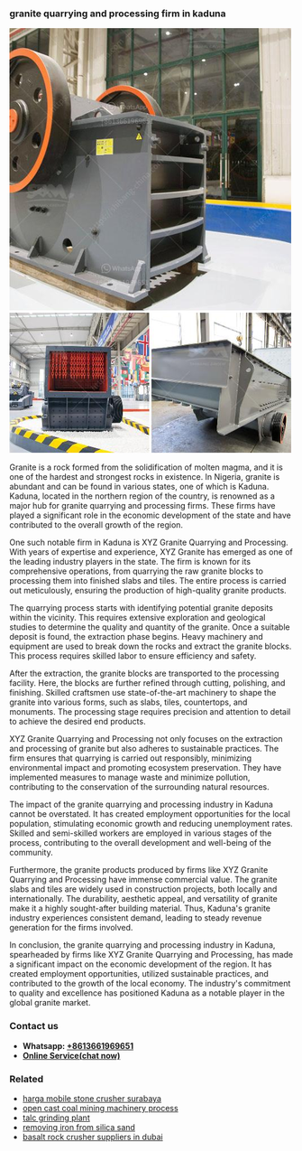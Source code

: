 <h3>granite quarrying and processing firm in kaduna</h3><img src='1708497601.jpg' alt=''><p>Granite is a rock formed from the solidification of molten magma, and it is one of the hardest and strongest rocks in existence. In Nigeria, granite is abundant and can be found in various states, one of which is Kaduna. Kaduna, located in the northern region of the country, is renowned as a major hub for granite quarrying and processing firms. These firms have played a significant role in the economic development of the state and have contributed to the overall growth of the region.</p><p>One such notable firm in Kaduna is XYZ Granite Quarrying and Processing. With years of expertise and experience, XYZ Granite has emerged as one of the leading industry players in the state. The firm is known for its comprehensive operations, from quarrying the raw granite blocks to processing them into finished slabs and tiles. The entire process is carried out meticulously, ensuring the production of high-quality granite products.</p><p>The quarrying process starts with identifying potential granite deposits within the vicinity. This requires extensive exploration and geological studies to determine the quality and quantity of the granite. Once a suitable deposit is found, the extraction phase begins. Heavy machinery and equipment are used to break down the rocks and extract the granite blocks. This process requires skilled labor to ensure efficiency and safety.</p><p>After the extraction, the granite blocks are transported to the processing facility. Here, the blocks are further refined through cutting, polishing, and finishing. Skilled craftsmen use state-of-the-art machinery to shape the granite into various forms, such as slabs, tiles, countertops, and monuments. The processing stage requires precision and attention to detail to achieve the desired end products.</p><p>XYZ Granite Quarrying and Processing not only focuses on the extraction and processing of granite but also adheres to sustainable practices. The firm ensures that quarrying is carried out responsibly, minimizing environmental impact and promoting ecosystem preservation. They have implemented measures to manage waste and minimize pollution, contributing to the conservation of the surrounding natural resources.</p><p>The impact of the granite quarrying and processing industry in Kaduna cannot be overstated. It has created employment opportunities for the local population, stimulating economic growth and reducing unemployment rates. Skilled and semi-skilled workers are employed in various stages of the process, contributing to the overall development and well-being of the community.</p><p>Furthermore, the granite products produced by firms like XYZ Granite Quarrying and Processing have immense commercial value. The granite slabs and tiles are widely used in construction projects, both locally and internationally. The durability, aesthetic appeal, and versatility of granite make it a highly sought-after building material. Thus, Kaduna's granite industry experiences consistent demand, leading to steady revenue generation for the firms involved.</p><p>In conclusion, the granite quarrying and processing industry in Kaduna, spearheaded by firms like XYZ Granite Quarrying and Processing, has made a significant impact on the economic development of the region. It has created employment opportunities, utilized sustainable practices, and contributed to the growth of the local economy. The industry's commitment to quality and excellence has positioned Kaduna as a notable player in the global granite market.</p><h3>Contact us</h3><ul><li><strong>Whatsapp:&nbsp;<a href="https://wa.me/8613661969651">+8613661969651</a></strong></li><li><a href="https://swt.shibang-china.com/?git&amp;zhl&amp;granite quarrying and processing firm in kaduna"><strong>Online Service(chat now)</strong></a></li></ul><h3>Related</h3><ul><li><a href='harga mobile stone crusher surabaya.md'>harga mobile stone crusher surabaya</a></li><li><a href='open cast coal mining machinery process.md'>open cast coal mining machinery process</a></li><li><a href='talc grinding plant.md'>talc grinding plant</a></li><li><a href='removing iron from silica sand.md'>removing iron from silica sand</a></li><li><a href='basalt rock crusher suppliers in dubai.md'>basalt rock crusher suppliers in dubai</a></li></ul>